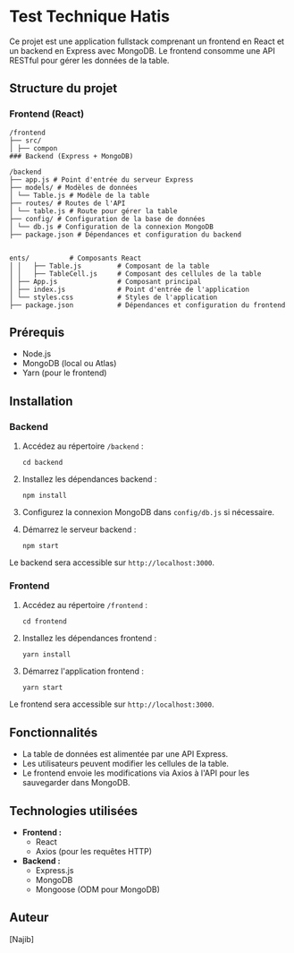 # Test Technique Hatis

Ce projet est une application fullstack comprenant un frontend en React et un backend en Express avec MongoDB. Le frontend consomme une API RESTful pour gérer les données de la table.

## Structure du projet

### Frontend (React)

```
/frontend
├── src/
│ ├── compon
### Backend (Express + MongoDB)

/backend
├── app.js # Point d'entrée du serveur Express
├── models/ # Modèles de données
│ └── Table.js # Modèle de la table
├── routes/ # Routes de l'API
│ └── table.js # Route pour gérer la table
├── config/ # Configuration de la base de données
│ └── db.js # Configuration de la connexion MongoDB
├── package.json # Dépendances et configuration du backend

```
```

ents/          # Composants React
│ │   ├── Table.js         # Composant de la table
│ │   ├── TableCell.js     # Composant des cellules de la table
│ ├── App.js               # Composant principal
│ ├── index.js             # Point d'entrée de l'application
│ └── styles.css           # Styles de l'application
├── package.json           # Dépendances et configuration du frontend
```

## Prérequis

- Node.js
- MongoDB (local ou Atlas)
- Yarn (pour le frontend)

## Installation

### Backend

1. Accédez au répertoire `/backend` :

   ```
   cd backend
   ```

2. Installez les dépendances backend :

   ```
   npm install
   ```

3. Configurez la connexion MongoDB dans `config/db.js` si nécessaire.

4. Démarrez le serveur backend :
   ```
   npm start
   ```

Le backend sera accessible sur `http://localhost:3000`.

### Frontend

1. Accédez au répertoire `/frontend` :

   ```
   cd frontend
   ```

2. Installez les dépendances frontend :

   ```
   yarn install
   ```

3. Démarrez l'application frontend :
   ```
   yarn start
   ```

Le frontend sera accessible sur `http://localhost:3000`.

## Fonctionnalités

- La table de données est alimentée par une API Express.
- Les utilisateurs peuvent modifier les cellules de la table.
- Le frontend envoie les modifications via Axios à l'API pour les sauvegarder dans MongoDB.

## Technologies utilisées

- **Frontend :**
  - React
  - Axios (pour les requêtes HTTP)
- **Backend :**
  - Express.js
  - MongoDB
  - Mongoose (ODM pour MongoDB)

## Auteur

[Najib]
